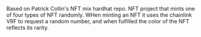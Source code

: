 Based on Patrick Collin's NFT mix hardhat repo.
NFT project that mints one of four types of NFT randomly.
WHen minting an NFT it uses the chainlink VRF to request a random number, and when fulfilled the color of the NFT reflects its rarity.
